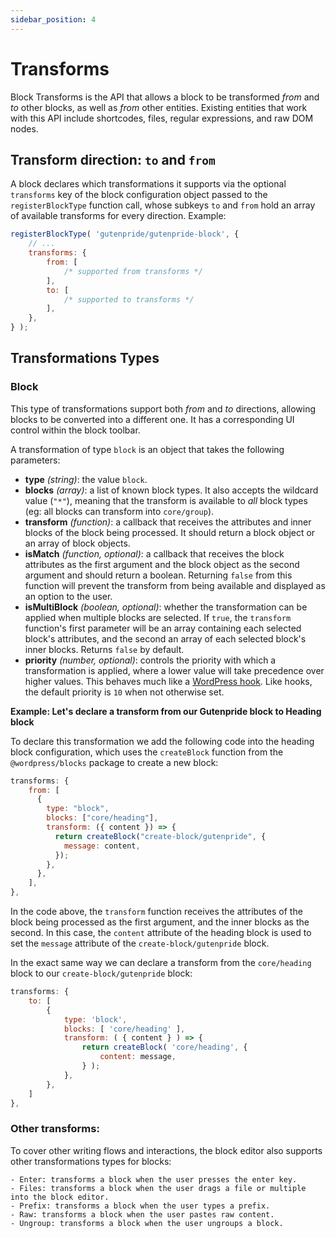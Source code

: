 ```yaml
---
sidebar_position: 4
---
```


# Transforms

Block Transforms is the API that allows a block to be transformed _from_ and _to_ other blocks, as well as _from_ other entities. Existing entities that work with this API include shortcodes, files, regular expressions, and raw DOM nodes.

## Transform direction: `to` and `from`

A block declares which transformations it supports via the optional `transforms` key of the block configuration object passed to the `registerBlockType` function call, whose subkeys `to` and `from` hold an array of available transforms for every direction. Example:

```jsx
registerBlockType( 'gutenpride/gutenpride-block', {
	// ...
	transforms: {
		from: [
			/* supported from transforms */
		],
		to: [
			/* supported to transforms */
		],
	},
} );
```

## Transformations Types

### Block

This type of transformations support both _from_ and _to_ directions, allowing blocks to be converted into a different one. It has a corresponding UI control within the block toolbar.

A transformation of type `block` is an object that takes the following parameters:

-   **type** _(string)_: the value `block`.
-   **blocks** _(array)_: a list of known block types. It also accepts the wildcard value (`"*"`), meaning that the transform is available to _all_ block types (eg: all blocks can transform into `core/group`).
-   **transform** _(function)_: a callback that receives the attributes and inner blocks of the block being processed. It should return a block object or an array of block objects.
-   **isMatch** _(function, optional)_: a callback that receives the block attributes as the first argument and the block object as the second argument and should return a boolean. Returning `false` from this function will prevent the transform from being available and displayed as an option to the user.
-   **isMultiBlock** _(boolean, optional)_: whether the transformation can be applied when multiple blocks are selected. If `true`, the `transform` function's first parameter will be an array containing each selected block's attributes, and the second an array of each selected block's inner blocks. Returns `false` by default.
-   **priority** _(number, optional)_: controls the priority with which a transformation is applied, where a lower value will take precedence over higher values. This behaves much like a [WordPress hook](https://codex.wordpress.org/Plugin_API#Hook_to_WordPress). Like hooks, the default priority is `10` when not otherwise set.

**Example: Let's declare a transform from our Gutenpride block to Heading block**

To declare this transformation we add the following code into the heading block configuration, which uses the `createBlock` function from the `@wordpress/blocks` package to create a new block:

```js
transforms: {
    from: [
      {
        type: "block",
        blocks: ["core/heading"],
        transform: ({ content }) => {
          return createBlock("create-block/gutenpride", {
            message: content,
          });
        },
      },
    ],
},
```

In the code above, the `transform` function receives the attributes of the block being processed as the first argument, and the inner blocks as the second. In this case, the `content` attribute of the heading block is used to set the `message` attribute of the `create-block/gutenpride` block.

In the exact same way we can declare a transform from the `core/heading` block to our `create-block/gutenpride` block:

```js
transforms: {
    to: [
        {
            type: 'block',
            blocks: [ 'core/heading' ],
            transform: ( { content } ) => {
                return createBlock( 'core/heading', {
                    content: message,
                } );
            },
        },
    ]
},
```

### Other transforms:

To cover other writing flows and interactions, the block editor also supports other transformations types for blocks:

    - Enter: transforms a block when the user presses the enter key.
    - Files: transforms a block when the user drags a file or multiple into the block editor.
    - Prefix: transforms a block when the user types a prefix.
    - Raw: transforms a block when the user pastes raw content.
    - Ungroup: transforms a block when the user ungroups a block.
